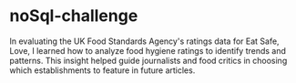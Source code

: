 # noSql-challenge

In evaluating the UK Food Standards Agency's ratings data for Eat Safe, Love, I learned how to analyze food hygiene ratings to identify trends and patterns. This insight helped guide journalists and food critics in choosing which establishments to feature in future articles.
